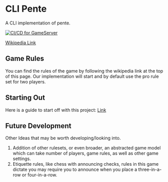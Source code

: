 # CLI Pente
A CLI implementation of pente. 

[![CI/CD for GameServer](https://github.com/Cole-s-Personal-Organization/Pente/actions/workflows/Gameserver.yaml/badge.svg)](https://github.com/Cole-s-Personal-Organization/Pente/actions/workflows/Gameserver.yaml)

[Wikipedia Link](https://en.wikipedia.org/wiki/Pente)

## Game Rules
You can find the rules of the game by following the wikipedia link at the top of this page. Our implementation will start and by default use the pro rule set for two players. 

## Starting Out
Here is a guide to start off with this project: [Link](https://github.com/cstainsby/CliPente/blob/main/DanDevDocs.md)


## Future Development
Other Ideas that may be worth developing/looking into.
1. Addition of other rulesets, or even broader, an abstracted game model which can take number of players, game rules, as well as other game settings.
1. Etiquette rules, like chess with announcing checks, rules in this game dictate you may require you to announce when you place a three-in-a-row or four-in-a-row.

